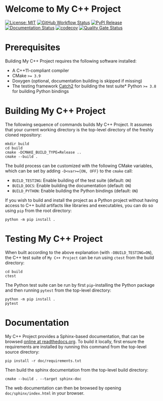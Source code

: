 # Welcome to My C++ Project

[![License: MIT](https://img.shields.io/badge/License-MIT-yellow.svg)](https://opensource.org/licenses/MIT)
[![GitHub Workflow Status](https://img.shields.io/github/actions/workflow/status/fakename/test-cookiecutter-cpp-project/ci.yml?branch=main)](https://github.com/fakename/test-cookiecutter-cpp-project/actions/workflows/ci.yml)
[![PyPI Release](https://img.shields.io/pypi/v/testcookiecuttercppproject.svg)](https://pypi.org/project/testcookiecuttercppproject)
[![Documentation Status](https://readthedocs.org/projects/test-cookiecutter-cpp-project/badge/)](https://test-cookiecutter-cpp-project.readthedocs.io/)
[![codecov](https://codecov.io/gh/fakename/test-cookiecutter-cpp-project/branch/main/graph/badge.svg)](https://codecov.io/gh/fakename/test-cookiecutter-cpp-project)
[![Quality Gate Status](https://sonarcloud.io/api/project_badges/measure?project=fakename_test-cookiecutter-cpp-project&metric=alert_status)](https://sonarcloud.io/dashboard?id=fakename_test-cookiecutter-cpp-project)

# Prerequisites

Building My C++ Project requires the following software installed:

* A C++11-compliant compiler
* CMake `>= 3.9`
* Doxygen (optional, documentation building is skipped if missing)
* The testing framework [Catch2](https://github.com/catchorg/Catch2) for building the test suite* Python `>= 3.8` for building Python bindings

# Building My C++ Project

The following sequence of commands builds My C++ Project.
It assumes that your current working directory is the top-level directory
of the freshly cloned repository:

```
mkdir build
cd build
cmake -DCMAKE_BUILD_TYPE=Release ..
cmake --build .
```

The build process can be customized with the following CMake variables,
which can be set by adding `-D<var>={ON, OFF}` to the `cmake` call:

* `BUILD_TESTING`: Enable building of the test suite (default: `ON`)
* `BUILD_DOCS`: Enable building the documentation (default: `ON`)
* `BUILD_PYTHON`: Enable building the Python bindings (default: `ON`)


If you wish to build and install the project as a Python project without
having access to C++ build artifacts like libraries and executables, you
can do so using `pip` from the root directory:

```
python -m pip install .
```

# Testing My C++ Project

When built according to the above explanation (with `-DBUILD_TESTING=ON`),
the C++ test suite of `My C++ Project` can be run using
`ctest` from the build directory:

```
cd build
ctest
```

The Python test suite can be run by first `pip`-installing the Python package
and then running `pytest` from the top-level directory:

```
python -m pip install .
pytest
```

# Documentation

My C++ Project provides a Sphinx-based documentation, that can
be browsed [online at readthedocs.org](https://test-cookiecutter-cpp-project.readthedocs.io).
To build it locally, first ensure the requirements are installed by running this command from the top-level source directory:

```
pip install -r doc/requirements.txt
```

Then build the sphinx documentation from the top-level build directory:

```
cmake --build . --target sphinx-doc
```

The web documentation can then be browsed by opening `doc/sphinx/index.html` in your browser.
